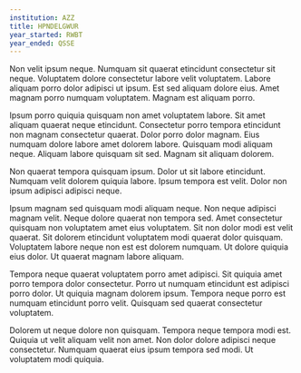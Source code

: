 ```yaml
---
institution: AZZ
title: HPNDELGWUR
year_started: RWBT
year_ended: QSSE
---
```


Non velit ipsum neque. Numquam sit quaerat etincidunt consectetur sit neque. Voluptatem dolore consectetur labore velit voluptatem. Labore aliquam porro dolor adipisci ut ipsum. Est sed aliquam dolore eius. Amet magnam porro numquam voluptatem. Magnam est aliquam porro.

Ipsum porro quiquia quisquam non amet voluptatem labore. Sit amet aliquam quaerat neque etincidunt. Consectetur porro tempora etincidunt non magnam consectetur quaerat. Dolor porro dolor magnam. Eius numquam dolore labore amet dolorem labore. Quisquam modi aliquam neque. Aliquam labore quisquam sit sed. Magnam sit aliquam dolorem.

Non quaerat tempora quisquam ipsum. Dolor ut sit labore etincidunt. Numquam velit dolorem quiquia labore. Ipsum tempora est velit. Dolor non ipsum adipisci adipisci neque.

Ipsum magnam sed quisquam modi aliquam neque. Non neque adipisci magnam velit. Neque dolore quaerat non tempora sed. Amet consectetur quisquam non voluptatem amet eius voluptatem. Sit non dolor modi est velit quaerat. Sit dolorem etincidunt voluptatem modi quaerat dolor quisquam. Voluptatem labore neque non est est dolorem numquam. Ut dolore quiquia eius dolor. Ut quaerat magnam labore aliquam.

Tempora neque quaerat voluptatem porro amet adipisci. Sit quiquia amet porro tempora dolor consectetur. Porro ut numquam etincidunt est adipisci porro dolor. Ut quiquia magnam dolorem ipsum. Tempora neque porro est numquam etincidunt porro velit. Quisquam sed quaerat consectetur voluptatem.

Dolorem ut neque dolore non quisquam. Tempora neque tempora modi est. Quiquia ut velit aliquam velit non amet. Non dolor dolore adipisci neque consectetur. Numquam quaerat eius ipsum tempora sed modi. Ut voluptatem modi quiquia.
    
